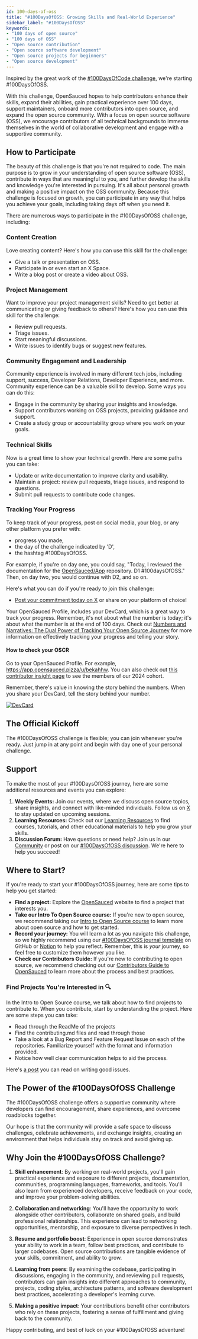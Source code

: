```yaml
---
id: 100-days-of-oss
title: "#100DaysOfOSS: Growing Skills and Real-World Experience"
sidebar_label: "#100DaysOfOSS"
keywords: 
- "100 days of open source" 
- "100 days of OSS" 
- "Open source contribution" 
- "Open source software development" 
- "Open source projects for beginners" 
- "Open source development" 
---
```


Inspired by the great work of the [#100DaysOfCode challenge](https://www.100daysofcode.com/), we're starting #100DaysOfOSS.

With this challenge, OpenSauced hopes to help contributors enhance their skills, expand their abilities, gain practical experience over 100 days, support maintainers, onboard more contributors into open source, and expand the open source community. With a focus on open source software (OSS), we encourage contributors of all technical backgrounds to immerse themselves in the world of collaborative development and engage with a supportive community.

## How to Participate

The beauty of this challenge is that you're not required to code. The main purpose is to grow in your understanding of open source software (OSS), contribute in ways that are meaningful to you, and further develop the skills and knowledge you're interested in pursuing. It's all about personal growth and making a positive impact on the OSS community. Because this challenge is focused on growth, you can participate in any way that helps you achieve your goals, including taking days off when you need it.

There are numerous ways to participate in the #100DaysOfOSS challenge, including:

### Content Creation

Love creating content? Here's how you can use this skill for the challenge:

- Give a talk or presentation on OSS.
- Participate in or even start an X Space.
- Write a blog post or create a video about OSS.

### Project Management

Want to improve your project management skills? Need to get better at communicating or giving feedback to others? Here's how you can use this skill for the challenge:

- Review pull requests.
- Triage issues.
- Start meaningful discussions.
- Write issues to identify bugs or suggest new features.

### Community Engagement and Leadership

Community experience is involved in many different tech jobs, including support, success, Developer Relations, Developer Experience, and more. Community experience can be a valuable skill to develop. Some ways you can do this:

- Engage in the community by sharing your insights and knowledge.
- Support contributors working on OSS projects, providing guidance and support.
- Create a study group or accountability group where you work on your goals.

### Technical Skills

Now is a great time to show your technical growth. Here are some paths you can take:

- Update or write documentation to improve clarity and usability.
- Maintain a project: review pull requests, triage issues, and respond to questions.
- Submit pull requests to contribute code changes.

### Tracking Your Progress

To keep track of your progress, post on social media, your blog, or any other platform you prefer with:

- progress you made,
- the day of the challenge indicated by 'D',
- the hashtag #100DaysOfOSS.

For example, if you're on day one, you could say, "Today, I reviewed the documentation for the [OpenSauced/App](https://github.com/open-sauced/app) repository. D1 #100daysOfOSS." Then, on day two, you would continue with D2, and so on.

Here's what you can do if you're ready to join this challenge:

- [Post your commitment today on X](https://twitter.com/intent/tweet?text=I%27m%20joining%20the%20%23100DaysOfOSS%20challenge%20with%20%40saucedopen%20to%20grow%20my%20skills%2C%20gain%20real-world%20experience%20in%20open%20source%2C%20and%20to%20make%20a%20positive%20impact%20on%20the%20OSS%20Community!) or share on your platform of choice!

Your OpenSauced Profile, includes your DevCard, which is a great way to track your progress. Remember, it's not about what the number is today; it's about what the number is at the end of 100 days. Check out [Numbers and Narratives: The Dual Power of Tracking Your Open Source Journey](https://opensauced.pizza/blog/numbers-and-narratives) for more information on effectively tracking your progress and telling your story.

#### How to check your OSCR

Go to your OpenSauced Profile. For example, https://app.opensauced.pizza/u/bekahhw. You can also check out [this contributor insight page](https://app.opensauced.pizza/workspaces/cff3f17b-f052-4686-85af-72971009136b/contributor-insights/545c756a-39e0-4361-b516-9610cb413959/overview) to see the members of our 2024 cohort. 

Remember, there's value in knowing the story behind the numbers. When you share your DevCard, tell the story behind your number. 

[![DevCard](../../static/img/DevCard.png)](https://app.opensauced.pizza/u/bekahhw/card)

## The Official Kickoff

 The #100DaysOfOSS challenge is flexible; you can join whenever you're ready. Just jump in at any point and begin with day one of your personal challenge.

## Support

To make the most of your #100DaysOfOSS journey, here are some additional resources and events you can explore:

1. **Weekly Events:** Join our events, where we discuss open source topics, share insights, and connect with like-minded individuals. Follow us on [X](https://twitter.com/saucedopen) to stay updated on upcoming sessions.
2. **Learning Resources:** Check out our [Learning Resources](https://opensauced.pizza/learn/#/) to find courses, tutorials, and other educational materials to help you grow your skills.
3. **Discussion Forum:** Have questions or need help? Join us in our [Community](https://github.com/orgs/open-sauced/discussions/1) or post on our [#100DaysOfOSS discussion](https://github.com/orgs/open-sauced/discussions/36). We're here to help you succeed!

## Where to Start?

If you're ready to start your #100DaysOfOSS journey, here are some tips to help you get started:

- **Find a project:** Explore the [OpenSauced](https://opensauced.pizza/) website to find a project that interests you. 
- **Take our Intro To Open Source course:** If you're new to open source, we recommend taking our [Intro to Open Source course](https://opensauced.pizza/learn/#/) to learn more about open source and how to get started.
- **Record your journey:** You will learn a lot as you navigate this challenge, so we highly recommend using our [#100DaysOfOSS journal template](https://github.com/open-sauced/100-days-of-oss-template) on GitHub or [Notion](https://www.notion.so/a0m0rajab/100-Days-Of-Open-Source-2615e66772e14152897002e348c5f1bc?pvs=13) to help you reflect. Remember, this is _your_ journey, so feel free to customize them however you like.
- **Check our Contributors Guide:** If you're new to contributing to open source, we recommend checking out our [Contributors Guide to OpenSauced](https://opensauced.pizza/docs/contributors/contributors-guide-to-open-sauced/) to learn more about the process and best practices.

### Find Projects You're Interested in 🔍

In the Intro to Open Source course, we talk about how to find projects to contribute to. When you contribute, start by understanding the project. Here are some steps you can take:

- Read through the ReadMe of the projects
- Find the contributing.md files and read through those
- Take a look at a Bug Report and Feature Request Issue on each of the repositories. Familiarize yourself with the format and information provided.  
- Notice how well clear communication helps to aid the process.

Here's [a post](https://opensauced.pizza/docs/community-resources/how-to-write-a-good-issue-tips-for-effective-communication-in-open-source/) you can read on writing good issues.

## The Power of the #100DaysOfOSS Challenge

The #100DaysOfOSS challenge offers a supportive community where developers can find encouragement, share experiences, and overcome roadblocks together.

Our hope is that the community will provide a safe space to discuss challenges, celebrate achievements, and exchange insights, creating an environment that helps individuals stay on track and avoid giving up.

## Why Join the #100DaysOfOSS Challenge?

1. **Skill enhancement**: By working on real-world projects, you'll gain practical experience and exposure to different projects, documentation, communities, programming languages, frameworks, and tools. You'll also learn from experienced developers, receive feedback on your code, and improve your problem-solving abilities.

2. **Collaboration and networking**: You'll have the opportunity to work alongside other contributors, collaborate on shared goals, and build professional relationships. This experience can lead to networking opportunities, mentorship, and exposure to diverse perspectives in tech.

3. **Resume and portfolio boost**: Experience in open source demonstrates your ability to work in a team, follow best practices, and contribute to larger codebases. Open source contributions are tangible evidence of your skills, commitment, and ability to grow.

4. **Learning from peers**: By examining the codebase, participating in discussions, engaging in the community, and reviewing pull requests, contributors can gain insights into different approaches to community, projects, coding styles, architecture patterns, and software development best practices, accelerating a developer's learning curve.

5. **Making a positive impact**: Your contributions benefit other contributors who rely on these projects, fostering a sense of fulfillment and giving back to the community.

Happy contributing, and best of luck on your #100DaysOfOSS adventure!
